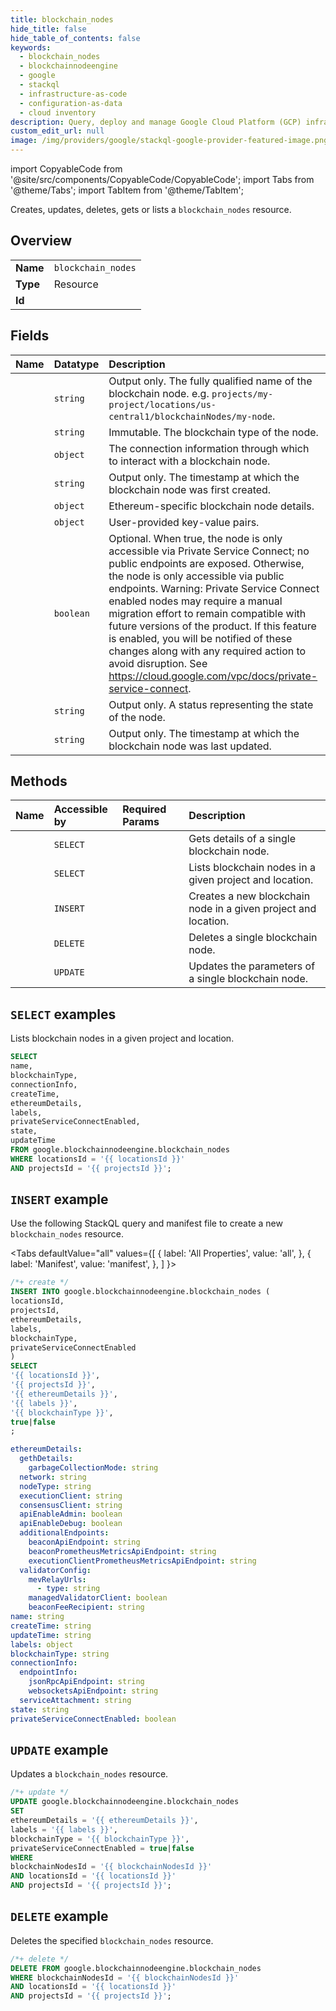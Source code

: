 ```yaml
---
title: blockchain_nodes
hide_title: false
hide_table_of_contents: false
keywords:
  - blockchain_nodes
  - blockchainnodeengine
  - google
  - stackql
  - infrastructure-as-code
  - configuration-as-data
  - cloud inventory
description: Query, deploy and manage Google Cloud Platform (GCP) infrastructure and resources using SQL
custom_edit_url: null
image: /img/providers/google/stackql-google-provider-featured-image.png
---
```


import CopyableCode from '@site/src/components/CopyableCode/CopyableCode';
import Tabs from '@theme/Tabs';
import TabItem from '@theme/TabItem';

Creates, updates, deletes, gets or lists a <code>blockchain_nodes</code> resource.

## Overview
<table><tbody>
<tr><td><b>Name</b></td><td><code>blockchain_nodes</code></td></tr>
<tr><td><b>Type</b></td><td>Resource</td></tr>
<tr><td><b>Id</b></td><td><CopyableCode code="google.blockchainnodeengine.blockchain_nodes" /></td></tr>
</tbody></table>

## Fields
| Name | Datatype | Description |
|:-----|:---------|:------------|
| <CopyableCode code="name" /> | `string` | Output only. The fully qualified name of the blockchain node. e.g. `projects/my-project/locations/us-central1/blockchainNodes/my-node`. |
| <CopyableCode code="blockchainType" /> | `string` | Immutable. The blockchain type of the node. |
| <CopyableCode code="connectionInfo" /> | `object` | The connection information through which to interact with a blockchain node. |
| <CopyableCode code="createTime" /> | `string` | Output only. The timestamp at which the blockchain node was first created. |
| <CopyableCode code="ethereumDetails" /> | `object` | Ethereum-specific blockchain node details. |
| <CopyableCode code="labels" /> | `object` | User-provided key-value pairs. |
| <CopyableCode code="privateServiceConnectEnabled" /> | `boolean` | Optional. When true, the node is only accessible via Private Service Connect; no public endpoints are exposed. Otherwise, the node is only accessible via public endpoints. Warning: Private Service Connect enabled nodes may require a manual migration effort to remain compatible with future versions of the product. If this feature is enabled, you will be notified of these changes along with any required action to avoid disruption. See https://cloud.google.com/vpc/docs/private-service-connect. |
| <CopyableCode code="state" /> | `string` | Output only. A status representing the state of the node. |
| <CopyableCode code="updateTime" /> | `string` | Output only. The timestamp at which the blockchain node was last updated. |

## Methods
| Name | Accessible by | Required Params | Description |
|:-----|:--------------|:----------------|:------------|
| <CopyableCode code="get" /> | `SELECT` | <CopyableCode code="blockchainNodesId, locationsId, projectsId" /> | Gets details of a single blockchain node. |
| <CopyableCode code="list" /> | `SELECT` | <CopyableCode code="locationsId, projectsId" /> | Lists blockchain nodes in a given project and location. |
| <CopyableCode code="create" /> | `INSERT` | <CopyableCode code="locationsId, projectsId" /> | Creates a new blockchain node in a given project and location. |
| <CopyableCode code="delete" /> | `DELETE` | <CopyableCode code="blockchainNodesId, locationsId, projectsId" /> | Deletes a single blockchain node. |
| <CopyableCode code="patch" /> | `UPDATE` | <CopyableCode code="blockchainNodesId, locationsId, projectsId" /> | Updates the parameters of a single blockchain node. |

## `SELECT` examples

Lists blockchain nodes in a given project and location.

```sql
SELECT
name,
blockchainType,
connectionInfo,
createTime,
ethereumDetails,
labels,
privateServiceConnectEnabled,
state,
updateTime
FROM google.blockchainnodeengine.blockchain_nodes
WHERE locationsId = '{{ locationsId }}'
AND projectsId = '{{ projectsId }}'; 
```

## `INSERT` example

Use the following StackQL query and manifest file to create a new <code>blockchain_nodes</code> resource.

<Tabs
    defaultValue="all"
    values={[
        { label: 'All Properties', value: 'all', },
        { label: 'Manifest', value: 'manifest', },
    ]
}>
<TabItem value="all">

```sql
/*+ create */
INSERT INTO google.blockchainnodeengine.blockchain_nodes (
locationsId,
projectsId,
ethereumDetails,
labels,
blockchainType,
privateServiceConnectEnabled
)
SELECT 
'{{ locationsId }}',
'{{ projectsId }}',
'{{ ethereumDetails }}',
'{{ labels }}',
'{{ blockchainType }}',
true|false
;
```
</TabItem>
<TabItem value="manifest">

```yaml
ethereumDetails:
  gethDetails:
    garbageCollectionMode: string
  network: string
  nodeType: string
  executionClient: string
  consensusClient: string
  apiEnableAdmin: boolean
  apiEnableDebug: boolean
  additionalEndpoints:
    beaconApiEndpoint: string
    beaconPrometheusMetricsApiEndpoint: string
    executionClientPrometheusMetricsApiEndpoint: string
  validatorConfig:
    mevRelayUrls:
      - type: string
    managedValidatorClient: boolean
    beaconFeeRecipient: string
name: string
createTime: string
updateTime: string
labels: object
blockchainType: string
connectionInfo:
  endpointInfo:
    jsonRpcApiEndpoint: string
    websocketsApiEndpoint: string
  serviceAttachment: string
state: string
privateServiceConnectEnabled: boolean

```
</TabItem>
</Tabs>

## `UPDATE` example

Updates a <code>blockchain_nodes</code> resource.

```sql
/*+ update */
UPDATE google.blockchainnodeengine.blockchain_nodes
SET 
ethereumDetails = '{{ ethereumDetails }}',
labels = '{{ labels }}',
blockchainType = '{{ blockchainType }}',
privateServiceConnectEnabled = true|false
WHERE 
blockchainNodesId = '{{ blockchainNodesId }}'
AND locationsId = '{{ locationsId }}'
AND projectsId = '{{ projectsId }}';
```

## `DELETE` example

Deletes the specified <code>blockchain_nodes</code> resource.

```sql
/*+ delete */
DELETE FROM google.blockchainnodeengine.blockchain_nodes
WHERE blockchainNodesId = '{{ blockchainNodesId }}'
AND locationsId = '{{ locationsId }}'
AND projectsId = '{{ projectsId }}';
```
